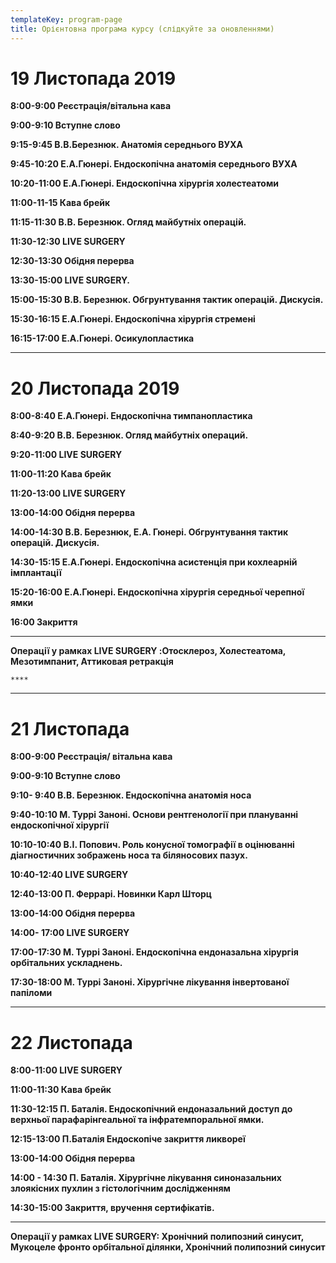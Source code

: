 ```yaml
---
templateKey: program-page
title: Орієнтовна програма курсу (слідкуйте за оновленнями)
---
```

# **19 Листопада 2019**

**8:00-9:00	Реєстрація/вітальна кава**

**9:00-9:10	Вступне слово**

**9:15-9:45	В.В.Березнюк. Анатомія середнього ВУХА**

**9:45-10:20	Е.А.Гюнері. Ендоскопічна анатомія середнього ВУХА**

**10:20-11:00	Е.А.Гюнері. Ендоскопічна хірургія холестеатоми**

 **11:00-11-15	Кава брейк**

**11:15-11:30	В.В. Березнюк. Огляд майбутніх операцій.**

**11:30-12:30	LIVE SURGERY**

**12:30-13:30	Обідня перерва**

**13:30-15:00	LIVE SURGERY.** 

**15:00-15:30	В.В. Березнюк. Обгрунтування тактик операцій. Дискусія.**

**15:30-16:15	Е.А.Гюнері. Ендоскопічна хірургія стремені**

**16:15-17:00	Е.А.Гюнері. Осикулопластика**

	****

# **20 Листопада 2019**	

**8:00-8:40	Е.А.Гюнері. Ендоскопічна тимпанопластика**

**8:40-9:20	В.В. Березнюк. Огляд майбутніх операций.**

**9:20-11:00	LIVE SURGERY** 

**11:00-11:20	Кава брейк**

**11:20-13:00	LIVE SURGERY** 

**13:00-14:00	Обідня перерва**

**14:00-14:30	В.В. Березнюк, Е.А. Гюнері. Обгрунтування тактик операцій. Дискусія.**

**14:30-15:15	Е.А.Гюнері. Ендоскопічна асистенція при кохлеарній імплантації**

**15:20-16:00	Е.А.Гюнері. Ендоскопічна хірургія середньої черепної ямки**

**16:00	Закриття**

	****

**Операції у рамках LIVE SURGERY :Отосклероз, Холестеатома, Мезотимпанит, Аттиковая ретракція**	

	****

	****

# 	**21 Листопада**

**8:00-9:00	Реєстрація/ вітальна кава**

**9:00-9:10	Вступне слово**

**9:10- 9:40	В.В. Березнюк.  Ендоскопічна анатомія носа**

**9:40-10:10	М. Туррі Заноні.  Основи рентгенології при плануванні ендоскопічної хірургії**

**10:10-10:40	В.І. Попович. Роль конусної томографії в оцінюванні діагностичних зображень носа та біляносових пазух.**

**10:40-12:40	LIVE SURGERY** 

**12:40-13:00	П. Феррарі. Новинки Карл Шторц**

**13:00-14:00	Обідня перерва**

**14:00- 17:00	LIVE SURGERY** 

**17:00-17:30	М. Туррі Заноні. Ендоскопічна ендоназальна хірургія орбітальних ускладнень.**

**17:30-18:00	М. Туррі Заноні. Хірургічне лікування інвертованої папіломи**

		****

# 	**22 Листопада**

**8:00-11:00	LIVE SURGERY** 

**11:00-11:30	Кава брейк**

**11:30-12:15	П. Баталія. Ендоскопічний ендоназальний доступ до верхньої парафарінгеальної та інфратемпоральної ямки.**

**12:15-13:00	П.Баталія Ендоскопіче закриття ликвореї**

**13:00-14:00	Обідня перерва**

**14:00 - 14:30	П. Баталія. Хірургічне лікування синоназальних злоякісних пухлин з гістологічним дослідженням**

**14:30-15:00	Закриття, вручення сертифікатів.**

	****

**Операції у рамках LIVE SURGERY: Хронічний полипозний синусит, Мукоцеле фронто орбітальної ділянки, Хронічний полипозний синусит**
